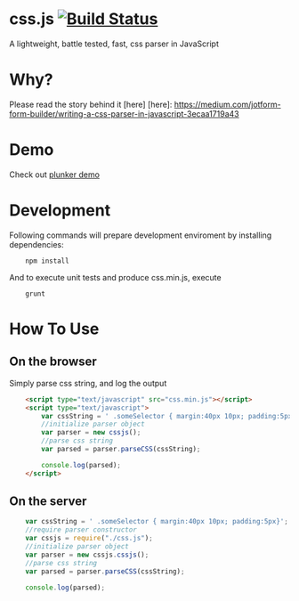 css.js [![Build Status](https://travis-ci.org/jotform/css.js.svg)](https://travis-ci.org/jotform/css.js)
======

A lightweight, battle tested, fast, css parser in JavaScript


Why?
=====
Please read the story behind it [here]
[here]: https://medium.com/jotform-form-builder/writing-a-css-parser-in-javascript-3ecaa1719a43

Demo
======

Check out [plunker demo]

[plunker demo]: http://embed.plnkr.co/qMRJpJ92BHNrJuCnbRFB/preview

Development
======

Following commands will prepare development enviroment by installing dependencies:

```
	npm install
```

And to execute unit tests and produce css.min.js, execute

```
	grunt
```

How To Use
======

On the browser
------

Simply parse css string, and log the output

```html
	<script type="text/javascript" src="css.min.js"></script>
	<script type="text/javascript">
		var cssString = ' .someSelector { margin:40px 10px; padding:5px}';
		//initialize parser object
		var parser = new cssjs();
		//parse css string
		var parsed = parser.parseCSS(cssString);

		console.log(parsed);
	</script>
```


On the server
------


```js
	var cssString = ' .someSelector { margin:40px 10px; padding:5px}';
	//require parser constructor
	var cssjs = require("./css.js");
	//initialize parser object
	var parser = new cssjs.cssjs();
	//parse css string
	var parsed = parser.parseCSS(cssString);

	console.log(parsed);
```
